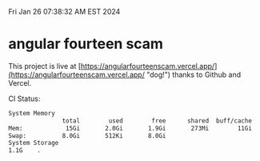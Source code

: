 Fri Jan 26 07:38:32 AM EST 2024

# angular fourteen scam


This project is live at [https://angularfourteenscam.vercel.app/](https://angularfourteenscam.vercel.app/ "dog!") thanks to Github and Vercel.

CI Status: 

```bash
System Memory
               total        used        free      shared  buff/cache   available
Mem:            15Gi       2.0Gi       1.9Gi       273Mi        11Gi        13Gi
Swap:          8.0Gi       512Ki       8.0Gi
System Storage
1.1G	.
```
```bash
